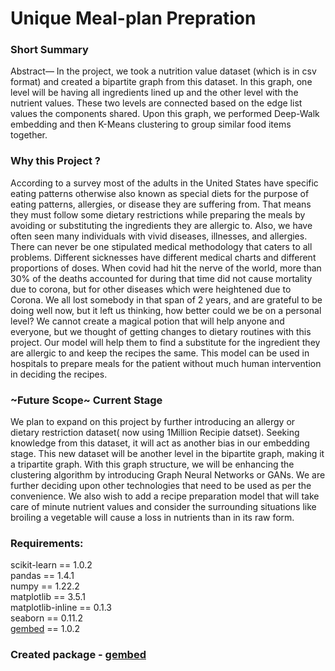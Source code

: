 # Unique Meal-plan Prepration  
### Short Summary    
Abstract— In the project, we took a nutrition value dataset (which is in csv format) and created a bipartite graph from this dataset. In this graph, one level will be having all ingredients lined up and the other level with the nutrient values. These two levels are connected based on the edge list values the components shared. Upon this graph, we performed Deep-Walk embedding and then K-Means clustering to group similar food items together.  

### Why this Project ?  
According to a survey most of the adults in the United States have specific eating patterns otherwise also known as special diets for the purpose of eating patterns, allergies, or disease they are suffering from. That means they must follow some dietary restrictions while preparing the meals by avoiding or substituting the ingredients they are allergic to. Also, we have often seen many individuals with vivid diseases, illnesses, and allergies. There can never be one stipulated medical methodology that caters to all problems. Different sicknesses have different medical charts and different proportions of doses. When covid had hit the nerve of the world, more than 30% of the deaths accounted for during that time did not cause mortality due to corona, but for other diseases which were heightened due to Corona. We all lost somebody in that span of 2 years, and are grateful to be doing well now, but it left us thinking, how better could we be on a personal level? We cannot create a magical potion that will help anyone and everyone, but we thought of getting changes to dietary routines with this project. Our model will help them to find a substitute for the ingredient they are allergic to and keep the recipes the same. This model can be used in hospitals to prepare meals for the patient without much human intervention in deciding the recipes.    

### ~Future Scope~ Current Stage  
We plan to expand on this project by further introducing an allergy or dietary restriction dataset( now using 1Million Recipie datset). Seeking knowledge from this dataset, it will act as another bias in our embedding stage. This new dataset will be another level in the bipartite graph, making it a tripartite graph. With this graph structure, we will be enhancing the clustering algorithm by introducing Graph Neural Networks or GANs. We are further deciding upon other technologies that need to be used as per the convenience. We also wish to add a recipe preparation model that will take care of minute nutrient values and consider the surrounding situations like broiling a vegetable will cause a loss in nutrients than in its raw form.  

### Requirements:  
scikit-learn == 1.0.2  
pandas == 1.4.1  
numpy == 1.22.2  
matplotlib == 3.5.1  
matplotlib-inline == 0.1.3  
seaborn == 0.11.2  
[gembed](https://github.com/pranavacharya/graph_embedding) == 1.0.2  

### Created package - [gembed](https://github.com/pranavacharya/graph_embedding)  
